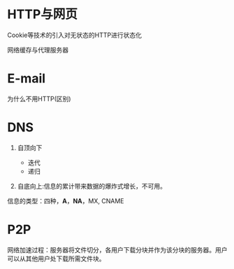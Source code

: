 # HTTP与网页

Cookie等技术的引入对无状态的HTTP进行状态化

网络缓存与代理服务器

# E-mail

为什么不用HTTP(区别)
# DNS

1. 自顶向下
	* 迭代
	* 递归

2. 自底向上:信息的累计带来数据的爆炸式增长，不可用。

信息的类型：四种，**A**，**NA**，MX, CNAME

# P2P

网络加速过程：服务器将文件切分，各用户下载分块并作为该分块的服务器。用户可以从其他用户处下载所需文件块。



